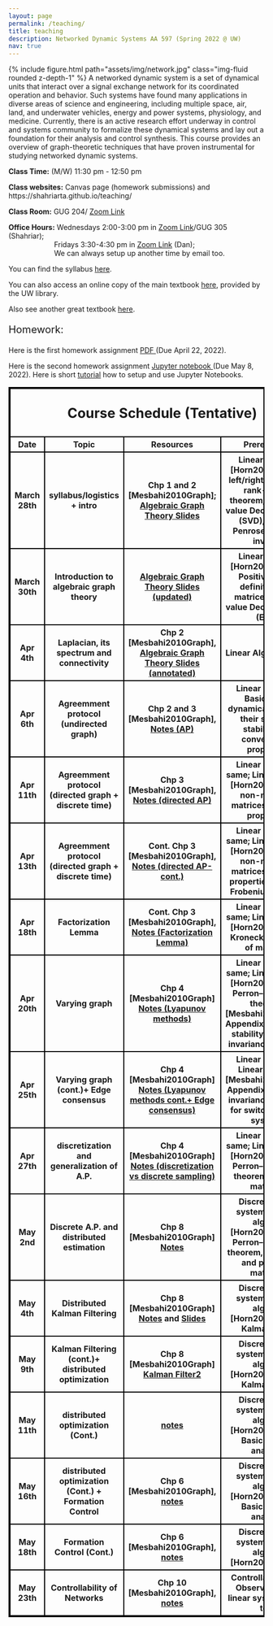 ```yaml
---
layout: page
permalink: /teaching/
title: teaching
description: Networked Dynamic Systems AA 597 (Spring 2022 @ UW)
nav: true
---
```



<p>{% include figure.html path="assets/img/network.jpg" class="img-fluid rounded z-depth-1" %}
A networked dynamic system is a set of dynamical units that interact over a signal exchange network for its coordinated operation and behavior. Such systems have found many applications in diverse areas of science and engineering, including multiple space, air, land, and underwater vehicles, energy and power systems, physiology, and medicine. Currently, there is an active research effort underway in control and systems community to formalize these dynamical systems and lay out a foundation for their analysis and control synthesis. This course provides an overview of graph-theoretic techniques that have proven instrumental for studying networked dynamic systems.
</p>


<p><b>Class Time:</b> (M/W) 11:30 pm - 12:50 pm </p>
<p><b>Class websites:</b> Canvas page (homework submissions) and https://shahriarta.github.io/teaching/ </p>
<p><b>Class Room:</b> GUG 204/ <a href="https://washington.zoom.us/j/92496878244">Zoom Link</a> </p>
<p><b>Office Hours:</b> Wednesdays 2:00-3:00 pm in <a href="https://washington.zoom.us/j/95457808598">Zoom Link</a>/GUG 305 (Shahriar); 
      <br>&emsp; &emsp; &emsp; &emsp; &emsp; Fridays 3:30-4:30 pm in <a href="https://washington.zoom.us/j/97544541643">Zoom Link</a> (Dan);
      <br>&emsp; &emsp; &emsp; &emsp; &emsp; We can always setup up another time by email too.</p>


<p> You can find the syllabus <a href="{{ site.baseurl }}/assets/pdf/teach_network/syllabus-Sp2022.pdf" target="_blank">here</a>. </p>

<p> You can also access an online copy of the main textbook <a href="https://alliance-primo.hosted.exlibrisgroup.com/permalink/f/kjtuig/CP71156690860001451" target="_blank">here</a>, provided by the UW library.</p>
<p> Also see another great textbook <a href="https://link.springer.com/book/10.1007/978-3-319-16646-9" target="_blank">here</a>.</p>


<p style="font-size:15pt"> Homework:</p>
<p> Here is the first homework assignment <a href="{{ site.baseurl }}/assets/pdf/teach_network/HW1.pdf" target="_blank"> PDF </a> (Due April 22, 2022).</p>
<p> Here is the second homework assignment <a href="{{ site.baseurl }}/assets/pdf/teach_network/HW2.ipynb" target="_blank"> Jupyter notebook </a> (Due May 8, 2022). Here is short <a href="https://www.dataquest.io/blog/jupyter-notebook-tutorial/">tutorial</a> how to setup and use Jupyter Notebooks.</p>


<style>
table, th, td {
  border:2px solid black;
}
</style>


<table style="width:100%">
    <thead>
        <tr>
            <th colspan="4"> <p style="font-size:20pt"> Course Schedule (Tentative)</p></th>
        </tr>
    </thead>
    <tbody>
        <tr>
            <th>Date</th>
            <th>Topic</th>
            <th>Resources</th>
            <th>Prerequisite</th>
            <th>Extra resources</th>
        </tr>
        <tr>
            <th>March 28th</th>
            <th>syllabus/logistics + intro</th>
            <th>Chp 1 and 2 [Mesbahi2010Graph];
                <a href="{{ site.baseurl }}/assets/pdf/teach_network/GRAPHS_MAR30.pdf" target="_blank">Algebraic Graph Theory Slides</a>
                </th>
            <th>Linear Algebra [Horn2013Matrix]: left/right nullspace, rank-nullity theorem, Singular-value Decomposition (SVD), Moore–Penrose psuedo-inverse</th>
            <th>
            <a href="https://www.nature.com/articles/s41586-020-2923-3.pdf" target="_blank">Superspreaders of Covid-19</a>;
            <a href="https://www.nature.com/articles/ncomms9414.pdf" target="_blank">Controllability of brain network</a>;
            </th>
        </tr>
        <tr>
            <th>March 30th</th>
            <th>Introduction to algebraic graph theory</th>
            <th><a href="{{ site.baseurl }}/assets/pdf/teach_network/GRAPHS_MAR30.pdf" target="_blank">Algebraic Graph Theory Slides (updated)</a></th>
            <th>Linear Algebra [Horn2013Matrix]: Positive semi-definite (PSD) matrices, Eigen-value Decomposition (EVD)</th>
            <th></th>
        </tr>
        <tr>
            <th>Apr 4th</th>
            <th>Laplacian, its spectrum and connectivity</th>
            <th>Chp 2 [Mesbahi2010Graph], <a href="{{ site.baseurl }}/assets/pdf/teach_network/GRAPHS_MAR30_annotated.pdf" target="_blank">Algebraic Graph Theory Slides (annotated)</a></th>
            <th>Linear Algebra: same</th>
            <th><a href="{{ site.baseurl }}/assets/pdf/teach_network/DFT.pdf" target="_blank"> circulant matrices</a></th> 
        </tr>
        <tr>
            <th>Apr 6th</th>
            <th>Agreemment protocol (undirected graph)</th>
            <th>Chp 2 and 3 [Mesbahi2010Graph], <a href="{{ site.baseurl }}/assets/pdf/teach_network/Agreement_Protocol1.pdf" target="_blank">Notes (AP)</a></th>
            <th> Linear systems: Basic linear dynamical systems, their solution, stability and convergence properties</th>
            <th></th>
        </tr>
        <tr>
            <th>Apr 11th</th>
            <th>Agreemment protocol (directed graph + discrete time)</th>
            <th>Chp 3 [Mesbahi2010Graph], <a href="{{ site.baseurl }}/assets/pdf/teach_network/Agreement_Protocol2.pdf" target="_blank">Notes (directed AP)</a></th>
            <th>Linear systems: same; Linear algebra [Horn2013Matrix]: non-negative matrices and their properties</th>
            <th></th>
        </tr>
        <tr>
            <th>Apr 13th</th>
            <th>Agreemment protocol (directed graph + discrete time)</th>
            <th>Cont. Chp 3 [Mesbahi2010Graph], <a href="{{ site.baseurl }}/assets/pdf/teach_network/Agreement_Protocol3.pdf" target="_blank">Notes (directed AP-cont.)</a></th>
            <th>Linear systems: same; Linear algebra [Horn2013Matrix]: non-negative matrices and their properties,  Perron–Frobenius theorem</th>
            <th></th>
        </tr>
        <tr>
            <th>Apr 18th</th>
            <th>Factorization Lemma</th>
            <th>Cont. Chp 3 [Mesbahi2010Graph], <a href="{{ site.baseurl }}/assets/pdf/teach_network/Factorization_Lemma.pdf" target="_blank">Notes (Factorization Lemma)</a></th>
            <th>Linear systems: same; Linear algebra [Horn2013Matrix]: Kronecker product of matrices</th>
            <th></th>
        </tr>
        <tr>
            <th>Apr 20th</th>
            <th>Varying graph</th>
            <th>Chp 4 [Mesbahi2010Graph] <a href="{{ site.baseurl }}/assets/pdf/teach_network/Lyapunov_methods.pdf" target="_blank">Notes (Lyapunov methods)</a></th>
            <th>Linear systems: same; Linear algebra [Horn2013Matrix]: Perron–Frobenius theorem, [Mesbahi2010Graph, Appendix]: Lyapunov stability, LaSalle's invariance principle</th>
            <th></th>
        </tr>
        <tr>
            <th>Apr 25th</th>
            <th>Varying graph (cont.)+ Edge consensus</th>
            <th>Chp 4 [Mesbahi2010Graph] <a href="{{ site.baseurl }}/assets/pdf/teach_network/Edge_consensus.pdf" target="_blank">Notes (Lyapunov methods cont.+ Edge consensus)</a> </th>
            <th>Linear systems, Linear algebra, [Mesbahi2010Graph, Appendix]: LaSalle's invariance principle for switched linear systems</th>
            <th><a href="{{ site.baseurl }}/assets/pdf/teach_network/BLOCKMATRIX.pdf" target="_blank">Block Matrix Multiplication</a>, and <a href="{{ site.baseurl }}/assets/pdf/teach_network/DIAGONAL.pdf" target="_blank">Eigenvalue-Eigenvector</a></th>
        </tr>
        <tr>
            <th>Apr 27th</th>
            <th>discretization and generalization of A.P.</th>
            <th>Chp 4 [Mesbahi2010Graph] <a href="{{ site.baseurl }}/assets/pdf/teach_network/discretization.pdf" target="_blank">Notes (discretization vs discrete sampling)</a></th>
            <th>Linear systems: same; Linear algebra [Horn2013Matrix]: Perron–Frobenius theorem, Metzler matrices</th>
            <th><a href="https://ieeexplore.ieee.org/abstract/document/1429377" target="_blank"> Moreau'04</a>, and <a href="https://ieeexplore.ieee.org/document/1393134" target="_blank"> Moreau'05</a>; <a href="https://ieeexplore.ieee.org/document/1431045" target="_blank"> time-varying graph</a></th>
        </tr>
        <tr>
            <th>May 2nd</th>
            <th>Discrete A.P. and distributed estimation</th>
            <th>Chp 8 [Mesbahi2010Graph] <a href="{{ site.baseurl }}/assets/pdf/teach_network/distributed_estimation.pdf" target="_blank">Notes</a> </th>
            <th>Discrete linear systems: Linear algebra [Horn2013Matrix]: Perron–Frobenius theorem, irreducible and primitive matrices</th>
            <th><a href="https://web.stanford.edu/~boyd/papers/pdf/avg_metropolis.pdf" target="_blank"> Metropolis weights</a>; <a href="https://projecteuclid.org/journals/annals-of-statistics/volume-21/issue-1/On-Reaching-a-Consensus-Using-Degroots-Iterative-Pooling/10.1214/aos/1176349032.full" target="_blank"> Consensus on opinions</a> </th>
        </tr>
        <tr>
            <th>May 4th</th>
            <th>Distributed Kalman Filtering</th>
            <th>Chp 8 [Mesbahi2010Graph] <a href="{{ site.baseurl }}/assets/pdf/teach_network/Kalman_filter.pdf" target="_blank">Notes</a> and <a href="{{ site.baseurl }}/assets/pdf/teach_network/KALMAN.pdf" target="_blank">Slides</a> </th>
            <th>Discrete linear systems; Linear algebra [Horn2013Matrix]; Kalman Filter</th>
            <th><a href="{{ site.baseurl }}/assets/pdf/teach_network/ARRAYS.pdf" target="_blank">Python slides (Numpy array)</a></th>
        </tr>
        <tr>
            <th>May 9th</th>
            <th>Kalman Filtering (cont.)+ distributed optimization</th>
            <th>Chp 8 [Mesbahi2010Graph] <a href="{{ site.baseurl }}/assets/pdf/teach_network/Kalman_filter2.pdf" target="_blank">Kalman Filter2</a>  <a href="{{ site.baseurl }}/assets/pdf/teach_network/KALMAN.pdf" target="_blank"></a> </th>
            <th>Discrete linear systems; Linear algebra [Horn2013Matrix]; Kalman Filter</th>
            <th><a href="https://stanford.edu/~jduchi/projects/DuchiAgWa10_nips.pdf" target="_blank">Distributed Dual Averaging</a> </th>
        </tr>
        <tr>
            <th>May 11th</th>
            <th>distributed optimization (Cont.)</th>
            <th><a href="{{ site.baseurl }}/assets/pdf/teach_network/notesMay11.pdf" target="_blank">notes</a> </th>
            <th>Discrete linear systems; Linear algebra [Horn2013Matrix]; Basic convex analysis</th>
            <th><a href="https://stanford.edu/~jduchi/projects/DuchiAgWa10_nips.pdf" target="_blank">Distributed Dual Averaging</a> </th>
        </tr>
        <tr>
            <th>May 16th</th>
            <th>distributed optimization (Cont.) + Formation Control</th>
            <th>Chp 6 [Mesbahi2010Graph], <a href="{{ site.baseurl }}/assets/pdf/teach_network/notesMay16.pdf" target="_blank">notes</a> </th>
            <th>Discrete linear systems; Linear algebra [Horn2013Matrix]; Basic convex analysis</th>
            <th> </th>
        </tr>
        <tr>
            <th>May 18th</th>
            <th>Formation Control (Cont.)</th>
            <th>Chp 6 [Mesbahi2010Graph], <a href="{{ site.baseurl }}/assets/pdf/teach_network/notesMay18.pdf" target="_blank">notes</a> </th>
            <th>Discrete linear systems; Linear algebra [Horn2013Matrix]; </th>
            <th> </th>
        </tr>
        <tr>
            <th>May 23th</th>
            <th>Controllability of Networks</th>
            <th>Chp 10 [Mesbahi2010Graph], <a href="{{ site.baseurl }}/assets/pdf/teach_network/notesMay23.pdf" target="_blank">notes</a> </th>
            <th>Controllability and Observability of linear systems; PBH test</th>
            <th> <a href="http://control.asu.edu/Classes/MAE598/598Lecture05.pdf" target="_blank">slides</a> of LMIs for Controllability by M. Peet</th>
        </tr>
        <!--
        <tr>
            <th>Apr 18th</th>
            <th>(tentative!) Agreemment protocol (random graph) </th>
            <th>Chp 5 [Mesbahi2010Graph]</th>
            <th> Probability: Basic concepts such as Event, probability, and expectation. Also, convergence of sequences in probability. </th>
            <th></th>
        </tr>
        -->
    </tbody>
</table>